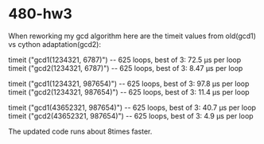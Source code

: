 480-hw3
=======

When reworking my gcd algorithm here are the timeit values from old(gcd1) vs cython adaptation(gcd2):

timeit ("gcd1(1234321, 6787)") -- 625 loops, best of 3: 72.5 µs per loop
timeit ("gcd2(1234321, 6787)") -- 625 loops, best of 3: 8.47 µs per loop

timeit ("gcd1(1234321, 987654)") -- 625 loops, best of 3: 97.8 µs per loop
timeit ("gcd2(1234321, 987654)") -- 625 loops, best of 3: 11.4 µs per loop

timeit ("gcd1(43652321, 987654)") -- 625 loops, best of 3: 40.7 µs per loop
timeit ("gcd2(43652321, 987654)") -- 625 loops, best of 3: 4.9 µs per loop

The updated code runs about 8times faster.
